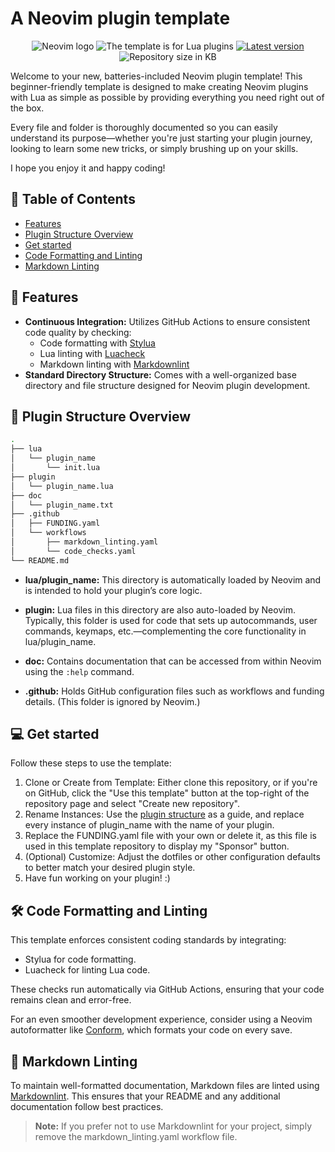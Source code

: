 # A Neovim plugin template

<p align="center">
    <img src="https://img.shields.io/badge/neovim-%2323D0B8EB?style=for-the-badge&logo=neovim&color=%232E3A59"
        alt="Neovim logo"
    />
    <img src="https://img.shields.io/badge/lua_plugins-%2323D0B8EB?style=for-the-badge&logo=lua&logoColor=%23D0B8EB&color=%232E3A59"
        alt="The template is for Lua plugins"
    />
    <a href = "https://github.com/jeangiraldoo/neovim-plugin-template-batteries-included/blob/main/LICENSE">
        <img src="https://img.shields.io/badge/MIT-%232E3A59?style=for-the-badge&label=License&labelColor=%232E3A59&color=%23F4A6A6"
            alt="Latest version"
        />
    </a>
    <img src="https://img.shields.io/github/repo-size/jeangiraldoo/neovim-plugin-template-batteries-included?style=for-the-badge&logo=files&logoColor=yellow&label=SIZE&labelColor=%232E3A59&color=%23A8D8A1"
        alt="Repository size in KB"
    />
</p>

Welcome to your new, batteries-included Neovim plugin template!
This beginner-friendly template is designed to make creating Neovim
plugins with Lua as simple as possible by providing everything you
need right out of the box.

Every file and folder is thoroughly documented so you can easily
understand its purpose—whether you're just starting your plugin
journey, looking to learn some new tricks, or simply brushing up
on your skills.

I hope you enjoy it and happy coding!

## 📖 Table of Contents

- [Features](#features)
- [Plugin Structure Overview][plugin_structure]
- [Get started](#get-started)
- [Code Formatting and Linting](#code-formatting-and-linting)
- [Markdown Linting](#markdown-linting)

## <a id="features"></a>🚀 Features

- **Continuous Integration:** Utilizes GitHub Actions to ensure
  consistent code quality by checking:
  - Code formatting with [Stylua][stylua]
  - Lua linting with [Luacheck][luacheck]
  - Markdown linting with [Markdownlint][markdownlint]
- **Standard Directory Structure:** Comes with a well-organized
  base directory and file structure designed for Neovim plugin
  development.

## <a id="plugin-structure"></a> 📂 Plugin Structure Overview

```bash
.
├── lua
│   └── plugin_name
│       └── init.lua
├── plugin
│   └── plugin_name.lua
├── doc
│   └── plugin_name.txt
├── .github
│   ├── FUNDING.yaml
│   └── workflows
│       ├── markdown_linting.yaml
│       └── code_checks.yaml
└── README.md
```

- **lua/plugin_name:** This directory is automatically loaded
  by Neovim and is intended to hold your plugin’s core logic.

- **plugin:** Lua files in this directory are also auto-loaded by
  Neovim. Typically, this folder is used for code that sets
  up autocommands, user commands, keymaps, etc.—complementing
  the core functionality in lua/plugin_name.

- **doc:** Contains documentation that can be accessed from within
  Neovim using the `:help` command.

- **.github:** Holds GitHub configuration files such as workflows
  and funding details. (This folder is ignored by Neovim.)

## <a id="get-started"></a>💻 Get started

Follow these steps to use the template:

1. Clone or Create from Template: Either clone this repository,
   or if you're on GitHub, click the "Use this template" button
   at the top-right of the repository page and select "Create
   new repository".
1. Rename Instances: Use the [plugin structure][plugin_structure] as a guide,
   and replace every instance of plugin_name with the name of
   your plugin.
1. Replace the FUNDING.yaml file with your own or delete it,
   as this file is used in this template repository to display
   my "Sponsor" button.
1. (Optional) Customize: Adjust the dotfiles or other
   configuration defaults to better match your desired plugin
   style.
1. Have fun working on your plugin! :)

## <a id="code-formatting-and-linting"></a>🛠️ Code Formatting and Linting

This template enforces consistent coding standards by integrating:

- Stylua for code formatting.
- Luacheck for linting Lua code.

These checks run automatically via GitHub Actions, ensuring that your
code remains clean and error-free.

For an even smoother development experience, consider using a Neovim
autoformatter like [Conform](https://github.com/stevearc/conform.nvim),
which formats your code on every save.

## <a id="markdown-linting"></a>📝 Markdown Linting

To maintain well-formatted documentation, Markdown files are linted
using [Markdownlint][markdownlint]. This ensures that your README and any additional
documentation follow best practices.

> **Note:** If you prefer not to use Markdownlint for your project, simply remove
> the markdown_linting.yaml workflow file.

[plugin_structure]: #plugin-structure
[markdownlint]: https://github.com/DavidAnson/markdownlint
[stylua]: https://github.com/JohnnyMorganz/StyLua
[luacheck]: https://github.com/mpeterv/luacheck
